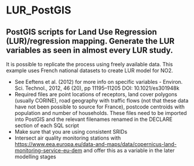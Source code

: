 # LUR_PostGIS
## PostGIS scripts for Land Use Regression (LUR)/regression mapping. Generate the LUR variables as seen in almost every LUR study.



It is possible to replicate the process using freely available data.  This example uses French national datasets to create LUR model for NO2. 

 - See Eeftens et al. (2012) for more info on specific variables - Environ. Sci. Technol., 2012, 46 (20), pp 11195–11205 DOI: 10.1021/es301948k
 - Required files are point locations of receptors, land cover polygons (usually CORINE), road geography with traffic flows (not that these data have not been possible to source for France), postcode centroids with population and number of households. These files need to be imported into PostGIS and the relevant filenames renamed in the DECLARE section of each SQL script 
 - Make sure that you are using consistent SRIDs 
 - Intersect air quality monitoring stations with https://www.eea.europa.eu/data-and-maps/data/copernicus-land-monitoring-service-eu-dem and offer this as a variable in the later modelling stages
